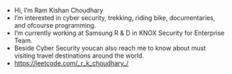 - Hi, I’m Ram Kishan Choudhary
- I’m interested in cyber security, trekking, riding bike, documentaries, and ofcourse programming.
- I’m currently working at Samsung R & D in KNOX Security for Enterprise Team.
- Beside Cyber Security youcan also reach me to know about must visiting travel destinations around the world.
- https://leetcode.com/_r_k_choudhary_/

<!---
ramchoudhary8290/ramchoudhary8290 is a ✨ special ✨ repository because its `README.md` (this file) appears on your GitHub profile.
You can click the Preview link to take a look at your changes.
--->
